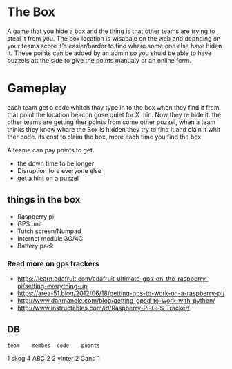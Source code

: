 # The Box
A game that you hide a box and the thing is that other teams are trying to steal it from you.
The box location is wisabale on the web and depnding on your teams score it's easier/harder to find whare some one else have hiden it. 
These points can be added by an admin so you shuld be able to have puzzels att the side to give the points manualy or an online form.

# Gameplay
each team get a code whitch thay type in to the box when they find it from that point the location beacon gose quiet for X min. Now they re hide it. the other teams are getting ther points from some other puzzel, when a team thinks they know whare the Box is hidden they try to find it and clain it whit ther code. its cost to claim the box, more each time you find the box

A teame can pay points to get 
* the down time to be longer
* Disruption fore everyone else
* get a hint on a puzzel



## things in the box
 * Raspberry pi
 * GPS unit
 * Tutch screen/Numpad
 * Internet module 3G/4G
 * Battery pack

### Read more on gps trackers
 * https://learn.adafruit.com/adafruit-ultimate-gps-on-the-raspberry-pi/setting-everything-up
 * https://area-51.blog/2012/06/18/getting-gps-to-work-on-a-raspberry-pi/
 * http://www.danmandle.com/blog/getting-gpsd-to-work-with-python/
 * http://www.instructables.com/id/Raspberry-Pi-GPS-Tracker/



## DB

	team	membes	code	points
1	skog	4		ABC		2
2	vinter	2		Cand	1

